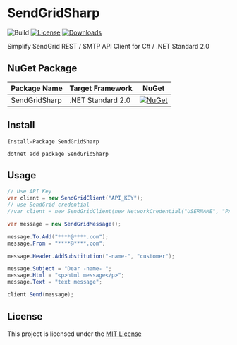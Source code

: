 # SendGridSharp

![Build](https://github.com/shibayan/SendGridSharp/workflows/Build/badge.svg)
[![License](https://img.shields.io/github/license/shibayan/SendGridSharp)](https://github.com/shibayan/SendGridSharp/blob/master/LICENSE)
[![Downloads](http://img.shields.io/nuget/dt/SendGridSharp.svg?style=flat)](https://www.nuget.org/packages/SendGridSharp/)

Simplify SendGrid REST / SMTP API Client for C# / .NET Standard 2.0

## NuGet Package

Package Name | Target Framework | NuGet
---|---|---
SendGridSharp | .NET Standard 2.0 | [![NuGet](https://img.shields.io/nuget/v/SendGridSharp)](https://www.nuget.org/packages/SendGridSharp/)

## Install

```
Install-Package SendGridSharp
```

```
dotnet add package SendGridSharp
```

## Usage

```csharp
// Use API Key
var client = new SendGridClient("API_KEY");
// use SendGrid credential
//var client = new SendGridClient(new NetworkCredential("USERNAME", "PASSWORD"));

var message = new SendGridMessage();

message.To.Add("****@****.com");
message.From = "****@****.com";

message.Header.AddSubstitution("-name-", "customer");

message.Subject = "Dear -name- ";
message.Html = "<p>html message</p>";
message.Text = "text message";

client.Send(message);
```

## License

This project is licensed under the [MIT License](https://github.com/shibayan/SendGridSharp/blob/master/LICENSE)
